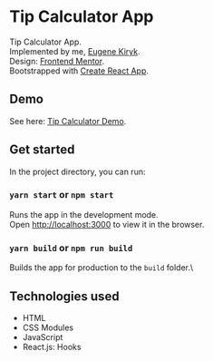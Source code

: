 # Tip Calculator App

Tip Calculator App.\
Implemented by me, [Eugene Kiryk](https://github.com/eugenekiryk).\
Design: [Frontend Mentor](https://www.frontendmentor.io).\
Bootstrapped with [Create React App](https://github.com/facebook/create-react-app).

## Demo

See here: [Tip Calculator Demo](tip-calculator-tau-five.vercel.app).

## Get started

In the project directory, you can run:

### `yarn start` or `npm start`

Runs the app in the development mode.\
Open [http://localhost:3000](http://localhost:3000) to view it in the browser.

### `yarn build` or `npm run build`

Builds the app for production to the `build` folder.\

## Technologies used

- HTML
- CSS Modules
- JavaScript
- React.js: Hooks